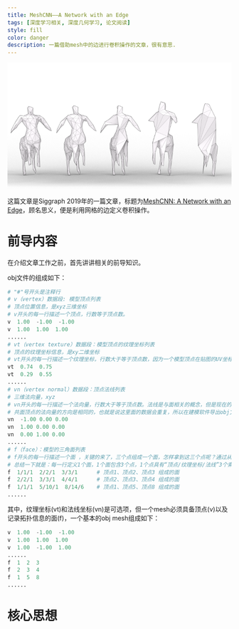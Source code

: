 ```yaml
---
title: MeshCNN——A Network with an Edge
tags: [深度学习相关, 深度几何学习, 论文阅读]
style: fill
color: danger
description: 一篇借助mesh中的边进行卷积操作的文章，很有意思.
---
```


![alt text](/blog_resources/mesh_cnn/banner.png "banner")

这篇文章是Siggraph 2019年的一篇文章，标题为[MeshCNN: A Network with an Edge](https://ranahanocka.github.io/MeshCNN/)，顾名思义，便是利用网格的边定义卷积操作。

# 前导内容

在介绍文章工作之前，首先讲讲相关的前导知识。

obj文件的组成如下：

```python
# "#"号开头是注释行
# v（vertex）数据段: 模型顶点列表
# 顶点位置信息，是xyz三维坐标
# v开头的每一行描述一个顶点，行数等于顶点数。
v  1.00  -1.00  -1.00
v  1.00  1.00  1.00
......
# vt（vertex texture）数据段：模型顶点的纹理坐标列表
# 顶点的纹理坐标信息，是xy二维坐标
# vt开头的每一行描述一个纹理坐标，行数大于等于顶点数，因为一个模型顶点在贴图的UV坐标系中很可能对应多个顶点/纹理坐标。且坐标值范围是在0~1之间。
vt  0.74  0.75
vt  0.29  0.55
......
# vn（vertex normal）数据段：顶点法线列表
# 三维法向量，xyz
# vn开头的每一行描述一个法向量，行数大于等于顶点数。法线是与面相关的概念，但是现在的面是靠顶点来描述，所以一个顶点可能对应多条法线
# 共面顶点的法向量的方向是相同的，也就是说这里面的数据会重复，所以在建模软件导出obj文件时有个优化的选项，勾选后的导出的法线列表数据中就不会有重复项
vn  -1.00 0.00 0.00 
vn  1.00 0.00 0.00
vn  0.00 1.00 0.00
......
# f（face）：模型的三角面列表
# f开头的每一行描述一个面 ，关键的来了，三个点组成一个面，怎样拿到这三个点呢？通过从1开始的索引，去前面的v、vt、vn列表中去取。
# 总结一下就是：每一行定义1个面，1个面包含3个点，1个点具有“顶点/纹理坐标/法线”3个索引值，索引的是前面3个列表的信息。
f  1/1/1  2/2/1  3/3/1      # 顶点1、顶点2、顶点3 组成的面
f  2/2/1  3/3/1  4/4/1      # 顶点2、顶点3、顶点4 组成的面
f  1/1/1  5/10/1  8/14/6    # 顶点1、顶点5、顶点8 组成的面
......
```

其中，纹理坐标(vt)和法线坐标(vn)是可选项，但一个mesh必须具备顶点(v)以及记录拓扑信息的面(f)，一个基本的obj mesh组成如下：

```python
v  1.00  -1.00  -1.00
v  1.00  1.00  1.00
v  1.00  -1.00  1.00
......
f  1  2  3
f  2  3  4
f  1  5  8
......
```

# 核心思想